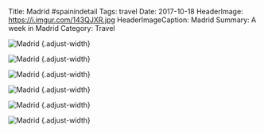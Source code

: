 Title: Madrid #spainindetail
Tags: travel
Date: 2017-10-18
HeaderImage: https://i.imgur.com/143QJXR.jpg
HeaderImageCaption: Madrid
Summary: A week in Madrid
Category: Travel

![Madrid](https://i.imgur.com/mWSYPhd.jpg)
{.adjust-width}

![Madrid](https://i.imgur.com/2XpdmRu.jpg)
{.adjust-width}

![Madrid](https://i.imgur.com/pZbpjOY.jpg)
{.adjust-width}

![Madrid](https://i.imgur.com/3ivkJgx.jpg)
{.adjust-width}

![Madrid](https://i.imgur.com/vXscxA6.jpg)
{.adjust-width}

![Madrid](https://i.imgur.com/40rtsl6.jpg)
{.adjust-width}